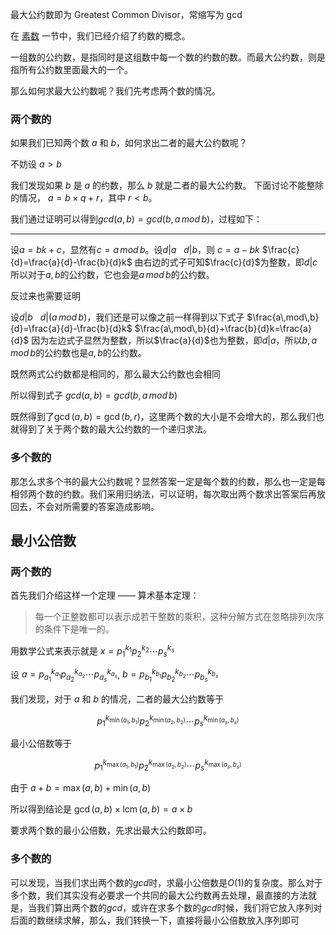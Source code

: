 最大公约数即为 Greatest Common Divisor，常缩写为 gcd

在 [素数](/math/prime) 一节中，我们已经介绍了约数的概念。

一组数的公约数，是指同时是这组数中每一个数的约数的数。而最大公约数，则是指所有公约数里面最大的一个。

那么如何求最大公约数呢？我们先考虑两个数的情况。

### 两个数的

如果我们已知两个数 $a$ 和 $b$，如何求出二者的最大公约数呢？

不妨设 $a > b$

我们发现如果 $b$ 是 $a$ 的约数，那么 $b$ 就是二者的最大公约数。
下面讨论不能整除的情况， $a = b \times q + r$，其中 $r < b$。

我们通过证明可以得到$gcd(a,b)=gcd(b,a\,mod\,b)$，过程如下：

* * *

设$a=bk+c$，显然有$c=a\,mod\,b$。设$d|a\ \ \ d|b$，则
$c=a-bk$
$\frac{c}{d}=\frac{a}{d}-\frac{b}{d}k$
由右边的式子可知$\frac{c}{d}$为整数，即$d|c$所以对于$a,b$的公约数，它也会是$a\,mod\,b$的公约数。

反过来也需要证明

设$d|b\ \ \ d|(a\,mod\,b)$，我们还是可以像之前一样得到以下式子
$\frac{a\,mod\,b}{d}=\frac{a}{d}-\frac{b}{d}k$
$\frac{a\,mod\,b}{d}+\frac{b}{d}k=\frac{a}{d}$
因为左边式子显然为整数，所以$\frac{a}{d}$也为整数，即$d|a$，所以$b,a\,mod\,b$的公约数也是$a,b$的公约数。

既然两式公约数都是相同的，那么最大公约数也会相同

所以得到式子
$gcd(a,b)=gcd(b,a\,mod\,b)$

既然得到了$\gcd(a, b) = \gcd(b, r)$，这里两个数的大小是不会增大的，那么我们也就得到了关于两个数的最大公约数的一个递归求法。

### 多个数的

那怎么求多个书的最大公约数呢？显然答案一定是每个数的约数，那么也一定是每相邻两个数的约数。我们采用归纳法，可以证明，每次取出两个数求出答案后再放回去，不会对所需要的答案造成影响。

## 最小公倍数

### 两个数的

首先我们介绍这样一个定理 —— 算术基本定理：

>  每一个正整数都可以表示成若干整数的乘积，这种分解方式在忽略排列次序的条件下是唯一的。

用数学公式来表示就是 $x = p_1^{k_1}p_2^{k_2} \cdots p_s^{k_s}$

设 $a = p_{a_1}^{k_{a_1}}p_{a_2}^{k_{a_2}} \cdots p_{a_s}^{k_{a_s}}$, $b = p_{b_1}^{k_{b_1}}p_{b_2}^{k_{b_2}} \cdots p_{b_s}^{k_{b_s}}$

我们发现，对于 $a$ 和 $b$ 的情况，二者的最大公约数等于

$$
p_1^{k_{\min(a_1, b_1)}}p_2^{k_{\min(a_2, b_2)}} \cdots p_s^{k_{\min(a_s, b_s)}}
$$

最小公倍数等于

$$
p_1^{k_{\max(a_1, b_1)}}p_2^{k_{\max(a_2, b_2)}} \cdots p_s^{k_{\max(a_s, b_s)}}
$$

由于 $a + b = \max(a, b) + \min(a, b)$

所以得到结论是 $\gcd(a, b) \times \operatorname{lcm}(a, b) = a \times b$

要求两个数的最小公倍数，先求出最大公约数即可。

### 多个数的

可以发现，当我们求出两个数的$gcd$时，求最小公倍数是$O(1)$的复杂度。那么对于多个数，我们其实没有必要求一个共同的最大公约数再去处理，最直接的方法就是，当我们算出两个数的$gcd$，或许在求多个数的$gcd$时候，我们将它放入序列对后面的数继续求解，那么，我们转换一下，直接将最小公倍数放入序列即可
